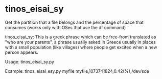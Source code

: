 # tinos_eisai_sy
Get the partition that a file belongs and the percentage of space that consumes (works only with OSes that use the df command)

tinos_eisai_sy: This is a greek phrase which can be free-from translated as "who are your parents", a phrase usually asked in Greece usually in places with a small population (like villages) where people get excited when a new person appears.

Usage: tinos_eisai_sy.py <filename>

Example:
tinos_eisai_esy.py myfile
myfile,1073741824,0.42(%),/dev/sde
